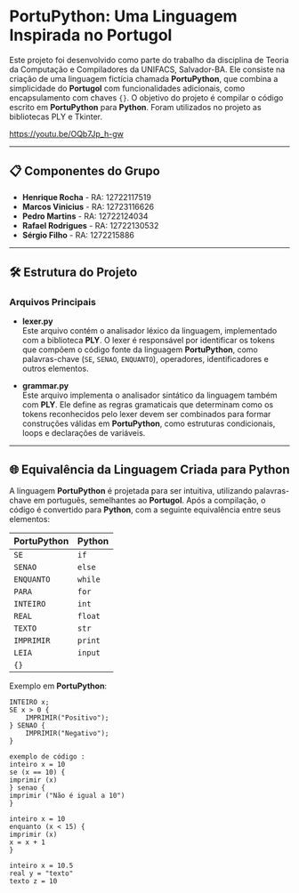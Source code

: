 # PortuPython: Uma Linguagem Inspirada no Portugol

Este projeto foi desenvolvido como parte do trabalho da disciplina de Teoria da Computação e Compiladores da UNIFACS, Salvador-BA. Ele consiste na criação de uma linguagem fictícia chamada **PortuPython**, que combina a simplicidade do **Portugol** com funcionalidades adicionais, como encapsulamento com chaves `{}`. O objetivo do projeto é compilar o código escrito em **PortuPython** para **Python**. Foram utilizados no projeto as bibliotecas PLY e Tkinter.

https://youtu.be/OQb7Jp_h-gw

---

## 📋 Componentes do Grupo
- **Henrique Rocha** - RA: 12722117519  
- **Marcos Vinicius** - RA: 12723116626  
- **Pedro Martins** - RA: 12722124034  
- **Rafael Rodrigues** - RA: 12722130532  
- **Sérgio Filho** - RA: 1272215886  

---

## 🛠 Estrutura do Projeto

### Arquivos Principais
- **lexer.py**  
  Este arquivo contém o analisador léxico da linguagem, implementado com a biblioteca **PLY**. O lexer é responsável por identificar os tokens que compõem o código fonte da linguagem **PortuPython**, como palavras-chave (`SE`, `SENAO`, `ENQUANTO`), operadores, identificadores e outros elementos.

- **grammar.py**  
  Este arquivo implementa o analisador sintático da linguagem também com **PLY**. Ele define as regras gramaticais que determinam como os tokens reconhecidos pelo lexer devem ser combinados para formar construções válidas em **PortuPython**, como estruturas condicionais, loops e declarações de variáveis.

---

## 🌐 Equivalência da Linguagem Criada para Python

A linguagem **PortuPython** é projetada para ser intuitiva, utilizando palavras-chave em português, semelhantes ao **Portugol**. Após a compilação, o código é convertido para **Python**, com a seguinte equivalência entre seus elementos:

| **PortuPython**  | **Python**   |
|-------------------|--------------|
| `SE`             | `if`         |
| `SENAO`          | `else`       |
| `ENQUANTO`       | `while`      |
| `PARA`           | `for`        |
| `INTEIRO`        | `int`        |
| `REAL`           | `float`      |
| `TEXTO`          | `str`        |
| `IMPRIMIR`       | `print`      |
| `LEIA`           | `input`      |
| `{}`             |              |

Exemplo em **PortuPython**:
```plaintext
INTEIRO x;
SE x > 0 {
    IMPRIMIR("Positivo");
} SENAO {
    IMPRIMIR("Negativo");
}

exemplo de código :
inteiro x = 10
se (x == 10) {
imprimir (x)
} senao {
imprimir ("Não é igual a 10")
}

inteiro x = 10
enquanto (x < 15) {
imprimir (x)
x = x + 1
}

inteiro x = 10.5
real y = "texto"
texto z = 10